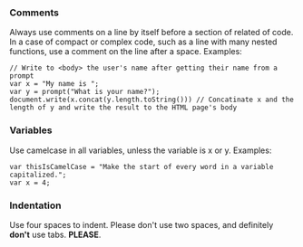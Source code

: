 ### Comments

Always use comments on a line by itself before a section of related of code. In a case of compact or complex code, such as a line with many nested functions, use a comment on the line after a space. Examples:

```
// Write to <body> the user's name after getting their name from a prompt
var x = "My name is ";
var y = prompt("What is your name?");
document.write(x.concat(y.length.toString())) // Concatinate x and the length of y and write the result to the HTML page's body
```

### Variables

Use camelcase in all variables, unless the variable is x or y. Examples:

```
var thisIsCamelCase = "Make the start of every word in a variable capitalized.";
var x = 4;
```

### Indentation

Use four spaces to indent. Please don't use two spaces, and definitely **don't** use tabs. **PLEASE**.
